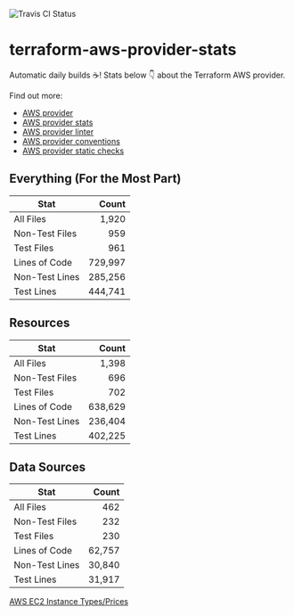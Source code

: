 ![Travis CI Status](https://travis-ci.org/YakDriver/terraform-aws-provider-stats.svg?branch=main)
# terraform-aws-provider-stats

Automatic daily builds :coffee:! Stats below :point_down: about the Terraform AWS provider.

Find out more:
* [AWS provider](https://github.com/terraform-providers/terraform-provider-aws)
* [AWS provider stats](https://github.com/YakDriver/terraform-aws-provider-stats)
* [AWS provider linter](https://github.com/terraform-providers/terraform-provider-aws/tree/master/awsproviderlint)
* [AWS provider conventions](https://github.com/YakDriver/terraform-aws-conventions)
* [AWS provider static checks](https://github.com/YakDriver/terraform-aws-provider-static-checks)



## Everything (For the Most Part)

|  Stat  |  Count  |
| ------------- | -------------: |
|  All Files  |  1,920  |
|  Non-Test Files  |  959  |
|  Test Files  |  961  |
|  Lines of Code  |  729,997  |
|  Non-Test Lines  |  285,256  |
|  Test Lines  |  444,741  |



## Resources

|  Stat  |  Count  |
| ------------- | -------------: |
|  All Files  |  1,398  |
|  Non-Test Files  |  696  |
|  Test Files  |  702  |
|  Lines of Code  |  638,629  |
|  Non-Test Lines  |  236,404  |
|  Test Lines  |  402,225  |



## Data Sources

|  Stat  |  Count  |
| ------------- | -------------: |
|  All Files  |  462  |
|  Non-Test Files  |  232  |
|  Test Files  |  230  |
|  Lines of Code  |  62,757  |
|  Non-Test Lines  |  30,840  |
|  Test Lines  |  31,917  |




[AWS EC2 Instance Types/Prices](https://github.com/YakDriver/aws-ec2-instance-types)
